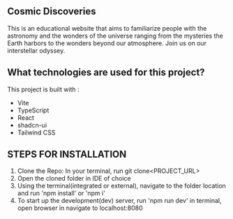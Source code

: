 ## Cosmic Discoveries

This is an educational website that aims to familiarize people with the  astronomy and the wonders of the universe ranging from the mysteries the Earth harbors to the wonders beyond our atmosphere. Join us on our interstellar odyssey.

## What technologies are used for this project?

This project is built with :

- Vite
- TypeScript
- React
- shadcn-ui
- Tailwind CSS

## STEPS FOR INSTALLATION

1. Clone the Repo: In your terminal, run git clone<PROJECT_URL>
2. Open the cloned folder in IDE of choice
3. Using the terminal(integrated or external), navigate to the folder location and run 'npm install' or 'npm i'
4. To start up the development(dev) server, run 'npm run dev' in terminal, open browser in navigate to localhost:8080

